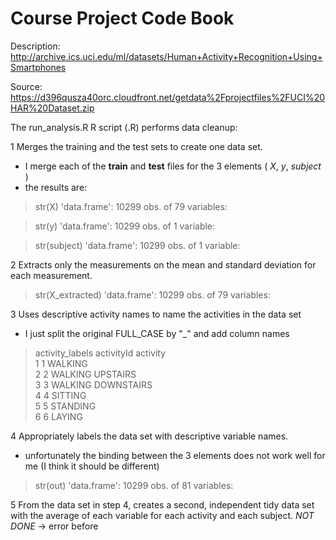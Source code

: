 Course Project Code Book
========================

Description: http://archive.ics.uci.edu/ml/datasets/Human+Activity+Recognition+Using+Smartphones 

Source: https://d396qusza40orc.cloudfront.net/getdata%2Fprojectfiles%2FUCI%20HAR%20Dataset.zip 



The run_analysis.R R script (.R) performs data cleanup:

1    Merges the training and the test sets to create one data set.
- I merge each of the **train** and **test** files for the 3 elements ( *X*, *y*, *subject* )
- the results are:

> str(X)
'data.frame':	10299 obs. of  79 variables: 

> str(y)
'data.frame':	10299 obs. of  1 variable:

> str(subject)
'data.frame':	10299 obs. of  1 variable:

2    Extracts only the measurements on the mean and standard deviation for each measurement. 

> str(X_extracted)
'data.frame':	10299 obs. of  79 variables:

3    Uses descriptive activity names to name the activities in the data set
- I just split the original FULL_CASE by "_" and add column names
> activity_labels
  activityId           activity \
1          1            WALKING \
2          2   WALKING UPSTAIRS \
3          3 WALKING DOWNSTAIRS \
4          4            SITTING \
5          5           STANDING \
6          6             LAYING


4    Appropriately labels the data set with descriptive variable names. 
- unfortunately the binding between the 3 elements does not work well for me (I think it should be different)
> str(out)
'data.frame':	10299 obs. of  81 variables:

5    From the data set in step 4, creates a second, independent tidy data set with the average of each variable for each activity and each subject.
*NOT DONE* -> error before
